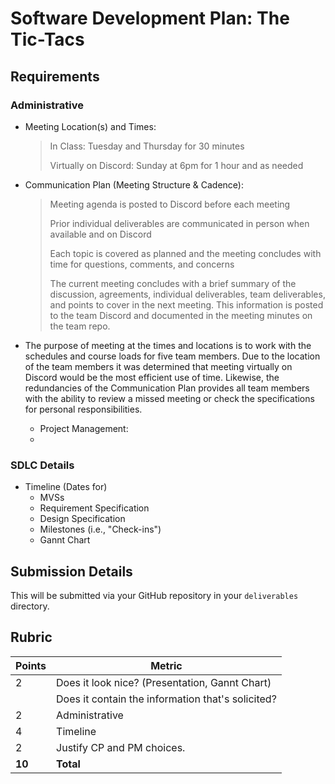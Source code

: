 # Software Development Plan: The Tic-Tacs

## Requirements
### **Administrative**
* Meeting Location(s) and Times: 
   > In Class: Tuesday and Thursday for 30 minutes 
   >
   > Virtually on Discord: Sunday at 6pm for 1 hour and as needed
* Communication Plan (Meeting Structure & Cadence): 
   > Meeting agenda is posted to Discord before each meeting
   >
   > Prior individual deliverables are communicated in person when available and on Discord 
   >
   > Each topic is covered as planned and the meeting concludes with time for questions, comments, and concerns
   >
   > The current meeting concludes with a brief summary of the discussion, agreements, individual deliverables, team deliverables, and points to cover in the next meeting. This information is posted to the team Discord and documented in the meeting minutes on the team repo.

* The purpose of meeting at the times and locations is to work with the schedules and course loads for five team members. Due to the location of the team members it was determined that meeting virtually on Discord would be the most efficient use of time. Likewise, the redundancies of the Communication Plan provides all team members with the ability to review a missed meeting or check the specifications for personal responsibilities. 

  * Project Management:
   * 
   
### **SDLC Details**
* Timeline (Dates for)
  * MVSs
  * Requirement Specification
  * Design Specification
  * Milestones (i.e., "Check-ins")
  * Gannt Chart

## Submission Details
This will be submitted via your GitHub repository in your `deliverables` directory.

## Rubric
| Points | Metric                                            |
| ------ | ------------------------------------------------- |
| 2      | Does it look nice? (Presentation, Gannt Chart)    |
|        | Does it contain the information that's solicited? |
| 2      | &#9; Administrative                               |
| 4      | &#9; Timeline                                     |
| 2      | Justify CP and PM choices.                        |
| **10** | **Total**                                         |
